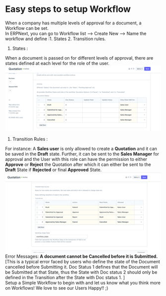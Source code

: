 
# Easy steps to setup Workflow



When a company has multiple levels of approval for a document, a Workflow can be set.   
In ERPNext, you can go to Workflow list --> Create New --> Name the workflow and define :1. States
2. Transition rules.

  
1. States :

When a document is passed on for different levels of approval, there are states defined at each level for the role of the user.   
![](/files/Y3TzzU2.png)  
  
1. Transition Rules :

For instance: A **Sales user** is only allowed to create a **Quotation** and it can be saved in the **Draft** state. Further, it can be sent to the **Sales Manager** for approval and the User with this role can have the permission to either **Approve** or **Reject** the Quotation after which it can either be sent to the **Draft** State if **Rejected** or final **Approved** State.   
![](/files/xJUtkGy.png)  
Error Messages: **A document cannot be Cancelled before it is Submitted.**   
[This is a typical error faced by users who define the state of the Document cancelled before Submitting it. Doc Status 1 defines that the Document will be Submitted at that State, thus the State with Doc status 2 should only be defined in the Transition after the State with Doc status 1. ]  
Setup a Simple Workflow to begin with and let us know what you think more on Workflows! We love to see our Users Happy!! ;)   
  



